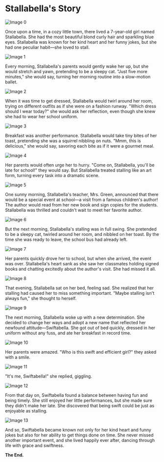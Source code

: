 # Stallabella's Story

![Image 0](images/image_0.png)

Once upon a time, in a cozy little town, there lived a 7-year-old girl named Stallabella. She had the most beautiful blond curly hair and sparkling blue eyes. Stallabella was known for her kind heart and her funny jokes, but she had one peculiar habit—she loved to stall.

![Image 1](images/image_1.png)

Every morning, Stallabella's parents would gently wake her up, but she would stretch and yawn, pretending to be a sleepy cat. "Just five more minutes," she would say, turning her morning routine into a slow-motion ballet.

![Image 2](images/image_2.png)

When it was time to get dressed, Stallabella would twirl around her room, trying on different outfits as if she were on a fashion runway. "Which dress should I wear today?" she would ask her reflection, even though she knew she had to wear her school uniform.

![Image 3](images/image_3.png)

Breakfast was another performance. Stallabella would take tiny bites of her toast, pretending she was a squirrel nibbling on nuts. "Mmm, this is delicious," she would say, savoring each bite as if it were a gourmet meal.

![Image 4](images/image_4.png)

Her parents would often urge her to hurry. "Come on, Stallabella, you'll be late for school!" they would say. But Stallabella treated stalling like an art form, turning every task into a dramatic scene.

![Image 5](images/image_5.png)

One sunny morning, Stallabella's teacher, Mrs. Green, announced that there would be a special event at school—a visit from a famous children's author! The author would read from her new book and sign copies for the students. Stallabella was thrilled and couldn't wait to meet her favorite author.

![Image 6](images/image_6.png)

But the next morning, Stallabella's stalling was in full swing. She pretended to be a sleepy cat, twirled around her room, and nibbled on her toast. By the time she was ready to leave, the school bus had already left.

![Image 7](images/image_7.png)

Her parents quickly drove her to school, but when she arrived, the event was over. Stallabella's heart sank as she saw her classmates holding signed books and chatting excitedly about the author's visit. She had missed it all.

![Image 8](images/image_8.png)

That evening, Stallabella sat on her bed, feeling sad. She realized that her stalling had caused her to miss something important. "Maybe stalling isn't always fun," she thought to herself.

![Image 9](images/image_9.png)

The next morning, Stallabella woke up with a new determination. She decided to change her ways and adopt a new name that reflected her newfound attitude—Swiftabella. She got out of bed quickly, dressed in her uniform without any fuss, and ate her breakfast in record time.

![Image 10](images/image_10.png)

Her parents were amazed. "Who is this swift and efficient girl?" they asked with a smile.

![Image 11](images/image_11.png)

"It's me, Swiftabella!" she replied, giggling.

![Image 12](images/image_12.png)

From that day on, Swiftabella found a balance between having fun and being timely. She still enjoyed her little performances, but she made sure they didn't make her late. She discovered that being swift could be just as enjoyable as stalling.

![Image 13](images/image_13.png)

And so, Swiftabella became known not only for her kind heart and funny jokes but also for her ability to get things done on time. She never missed another important event, and she lived happily ever after, dancing through life with grace and swiftness.

**The End.**